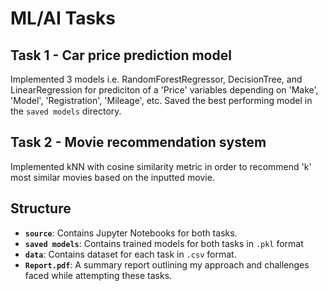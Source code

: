 # ML/AI Tasks
  
## Task 1 - Car price prediction model
Implemented 3 models i.e. RandomForestRegressor, DecisionTree, and LinearRegression for prediciton of a 'Price' variables depending on 'Make', 'Model', 'Registration', 'Mileage', etc. Saved the best performing model in the `saved models` directory.

## Task 2 - Movie recommendation system
Implemented kNN with cosine similarity metric in order to recommend 'k' most similar movies based on the inputted movie. 

## Structure
- **`source`**: Contains Jupyter Notebooks for both tasks.
- **`saved models`**: Contains trained models for both tasks in `.pkl` format
- **`data`**: Contains dataset for each task in `.csv` format.
- **`Report.pdf`**: A summary report outlining my approach and challenges faced while attempting these tasks.
